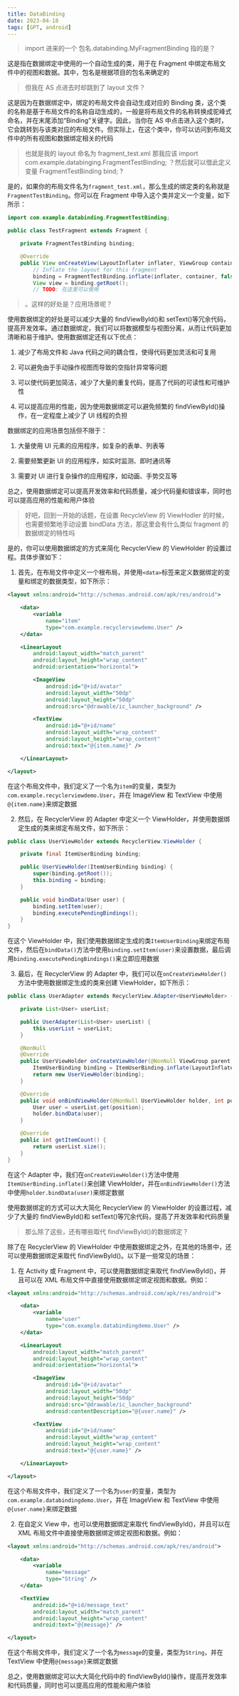 ```yaml
---
title: DataBinding
date: 2023-04-18
tags: [GPT, android]
---
```


> import 进来的一个 包名.databinding.MyFragmentBinding 指的是？

这是指在数据绑定中使用的一个自动生成的类，用于在 Fragment 中绑定布局文件中的视图和数据。其中，包名是根据项目的包名来确定的

> 但我在 AS 点进去时却跳到了 layout 文件？

这是因为在数据绑定中，绑定的布局文件会自动生成对应的 Binding 类，这个类的名称是基于布局文件的名称自动生成的，一般是将布局文件的名称转换成驼峰式命名，并在末尾添加“Binding”关键字。因此，当你在 AS 中点击进入这个类时，它会跳转到与该类对应的布局文件。但实际上，在这个类中，你可以访问到布局文件中的所有视图和数据绑定相关的代码

> 也就是我的 layout 命名为 fragment_test.xml 那我应该 import com.example.databinging.FragmentTestBinding; ？然后就可以借此定义变量 FragmentTestBinding bind; ?

是的，如果你的布局文件名为`fragment_test.xml`，那么生成的绑定类的名称就是`FragmentTestBinding`。你可以在 Fragment 中导入这个类并定义一个变量，如下所示：

```java
import com.example.databinding.FragmentTestBinding;

public class TestFragment extends Fragment {

    private FragmentTestBinding binding;

    @Override
    public View onCreateView(LayoutInflater inflater, ViewGroup container, Bundle savedInstanceState) {
        // Inflate the layout for this fragment
        binding = FragmentTestBinding.inflate(inflater, container, false);
        View view = binding.getRoot();
        // TODO: 在这里可以使用
```

> 。这样的好处是？应用场景呢？

使用数据绑定的好处是可以减少大量的 findViewById()和 setText()等冗余代码，提高开发效率。通过数据绑定，我们可以将数据模型与视图分离，从而让代码更加清晰和易于维护。使用数据绑定还有以下优点：

1. 减少了布局文件和 Java 代码之间的耦合性，使得代码更加灵活和可复用

2. 可以避免由于手动操作视图而导致的空指针异常等问题

3. 可以使代码更加简洁，减少了大量的重复代码，提高了代码的可读性和可维护性

4. 可以提高应用的性能，因为使用数据绑定可以避免频繁的 findViewById()操作，在一定程度上减少了 UI 线程的负担

数据绑定的应用场景包括但不限于：

1. 大量使用 UI 元素的应用程序，如复杂的表单、列表等

2. 需要频繁更新 UI 的应用程序，如实时监测、即时通讯等

3. 需要对 UI 进行复杂操作的应用程序，如动画、手势交互等

总之，使用数据绑定可以提高开发效率和代码质量，减少代码量和错误率，同时也可以提高应用的性能和用户体验

> 好吧，回到一开始的话题，在设置 RecycleView 的 ViewHodler 的时候，也需要频繁地手动设置 bindData 方法，那这里会有什么类似 fragment 的数据绑定的特性吗

是的，你可以使用数据绑定的方式来简化 RecyclerView 的 ViewHolder 的设置过程。具体步骤如下：

1. 首先，在布局文件中定义一个根布局，并使用`<data>`标签来定义数据绑定的变量和绑定的数据类型，如下所示：

```xml
<layout xmlns:android="http://schemas.android.com/apk/res/android">

    <data>
        <variable
            name="item"
            type="com.example.recyclerviewdemo.User" />
    </data>

    <LinearLayout
        android:layout_width="match_parent"
        android:layout_height="wrap_content"
        android:orientation="horizontal">

        <ImageView
            android:id="@+id/avatar"
            android:layout_width="50dp"
            android:layout_height="50dp"
            android:src="@drawable/ic_launcher_background" />

        <TextView
            android:id="@+id/name"
            android:layout_width="wrap_content"
            android:layout_height="wrap_content"
            android:text="@{item.name}" />

    </LinearLayout>

</layout>
```

在这个布局文件中，我们定义了一个名为`item`的变量，类型为`com.example.recyclerviewdemo.User`，并在 ImageView 和 TextView 中使用`@{item.name}`来绑定数据

2. 然后，在 RecyclerView 的 Adapter 中定义一个 ViewHolder，并使用数据绑定生成的类来绑定布局文件，如下所示：

```java
public class UserViewHolder extends RecyclerView.ViewHolder {

    private final ItemUserBinding binding;

    public UserViewHolder(ItemUserBinding binding) {
        super(binding.getRoot());
        this.binding = binding;
    }

    public void bindData(User user) {
        binding.setItem(user);
        binding.executePendingBindings();
    }
}
```

在这个 ViewHolder 中，我们使用数据绑定生成的类`ItemUserBinding`来绑定布局文件，然后在`bindData()`方法中使用`binding.setItem(user)`来设置数据，最后调用`binding.executePendingBindings()`来立即应用数据

3. 最后，在 RecyclerView 的 Adapter 中，我们可以在`onCreateViewHolder()`方法中使用数据绑定生成的类来创建 ViewHolder，如下所示：

```java
public class UserAdapter extends RecyclerView.Adapter<UserViewHolder> {

    private List<User> userList;

    public UserAdapter(List<User> userList) {
        this.userList = userList;
    }

    @NonNull
    @Override
    public UserViewHolder onCreateViewHolder(@NonNull ViewGroup parent, int viewType) {
        ItemUserBinding binding = ItemUserBinding.inflate(LayoutInflater.from(parent.getContext()), parent, false);
        return new UserViewHolder(binding);
    }

    @Override
    public void onBindViewHolder(@NonNull UserViewHolder holder, int position) {
        User user = userList.get(position);
        holder.bindData(user);
    }

    @Override
    public int getItemCount() {
        return userList.size();
    }
}
```

在这个 Adapter 中，我们在`onCreateViewHolder()`方法中使用`ItemUserBinding.inflate()`来创建 ViewHolder，并在`onBindViewHolder()`方法中使用`holder.bindData(user)`来绑定数据

使用数据绑定的方式可以大大简化 RecyclerView 的 ViewHolder 的设置过程，减少了大量的 findViewById()和 setText()等冗余代码，提高了开发效率和代码质量

> 那么除了这些，还有哪些取代 findViewById()的数据绑定？

除了在 RecyclerView 的 ViewHolder 中使用数据绑定之外，在其他的场景中，还可以使用数据绑定来取代 findViewById()。以下是一些常见的场景：

1. 在 Activity 或 Fragment 中，可以使用数据绑定来取代 findViewById()，并且可以在 XML 布局文件中直接使用数据绑定绑定视图和数据。例如：

```xml
<layout xmlns:android="http://schemas.android.com/apk/res/android">

    <data>
        <variable
            name="user"
            type="com.example.databindingdemo.User" />
    </data>

    <LinearLayout
        android:layout_width="match_parent"
        android:layout_height="wrap_content"
        android:orientation="horizontal">

        <ImageView
            android:id="@+id/avatar"
            android:layout_width="50dp"
            android:layout_height="50dp"
            android:src="@drawable/ic_launcher_background"
            android:contentDescription="@{user.name}" />

        <TextView
            android:id="@+id/name"
            android:layout_width="wrap_content"
            android:layout_height="wrap_content"
            android:text="@{user.name}" />

    </LinearLayout>

</layout>
```

在这个布局文件中，我们定义了一个名为`user`的变量，类型为`com.example.databindingdemo.User`，并在 ImageView 和 TextView 中使用`@{user.name}`来绑定数据

2. 在自定义 View 中，也可以使用数据绑定来取代 findViewById()，并且可以在 XML 布局文件中直接使用数据绑定绑定视图和数据。例如：

```xml
<layout xmlns:android="http://schemas.android.com/apk/res/android">

    <data>
        <variable
            name="message"
            type="String" />
    </data>

    <TextView
        android:id="@+id/message_text"
        android:layout_width="match_parent"
        android:layout_height="wrap_content"
        android:text="@{message}" />

</layout>
```

在这个布局文件中，我们定义了一个名为`message`的变量，类型为`String`，并在 TextView 中使用`@{message}`来绑定数据

总之，使用数据绑定可以大大简化代码中的 findViewById()操作，提高开发效率和代码质量，同时也可以提高应用的性能和用户体验
